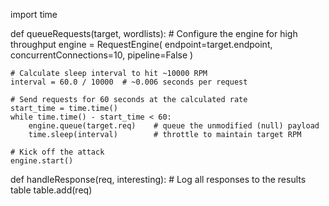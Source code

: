 import time

def queueRequests(target, wordlists):
    # Configure the engine for high throughput
    engine = RequestEngine(
        endpoint=target.endpoint,
        concurrentConnections=10,
        pipeline=False
    )

    # Calculate sleep interval to hit ~10000 RPM
    interval = 60.0 / 10000  # ~0.006 seconds per request

    # Send requests for 60 seconds at the calculated rate
    start_time = time.time()
    while time.time() - start_time < 60:
        engine.queue(target.req)    # queue the unmodified (null) payload
        time.sleep(interval)        # throttle to maintain target RPM

    # Kick off the attack
    engine.start()

def handleResponse(req, interesting):
    # Log all responses to the results table
    table.add(req)
